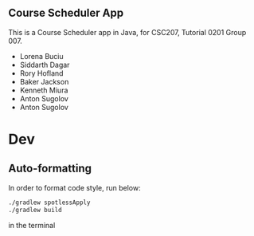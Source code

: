 ## Course Scheduler App

This is a Course Scheduler app in Java, for CSC207, Tutorial 0201 Group 007.
- Lorena Buciu
- Siddarth Dagar
- Rory Hofland
- Baker Jackson
- Kenneth Miura
- Anton Sugolov
- Anton Sugolov

# Dev
## Auto-formatting
In order to format code style, run below:
```bash 
./gradlew spotlessApply
./gradlew build
```
in the terminal
